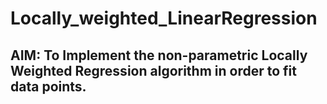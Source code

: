 # Locally_weighted_LinearRegression
## AIM: To Implement the non-parametric Locally Weighted Regression algorithm in order to fit data points. 
